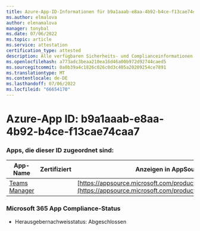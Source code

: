 ```yaml
---
title: Azure-App-ID-Informationen für b9a1aaab-e8aa-4b92-b4ce-f13cae74caa7
ms.author: elmalova
author: elenamalova
manager: tonybal
ms.date: 07/06/2022
ms.topic: article
ms.service: attestation
certification_type: attested
description: Alle verfügbaren Sicherheits- und Complianceinformationen für b9a1aaab-e8aa-4b92-b4ce-f13cae74caa7.
ms.openlocfilehash: a773adc3beaa210ea16d46a00b972d92744caed5
ms.sourcegitcommit: 0a0b39a4c1826c026c0d3c405a20209254ce7891
ms.translationtype: MT
ms.contentlocale: de-DE
ms.lasthandoff: 07/06/2022
ms.locfileid: "66654170"
---
```

# <a name="azure-app-id-b9a1aaab-e8aa-4b92-b4ce-f13cae74caa7"></a>Azure-App ID: b9a1aaab-e8aa-4b92-b4ce-f13cae74caa7


### <a name="apps-associated-with-this-id"></a>Apps, die dieser ID zugeordnet sind:
| **App-Name** | **Zertifiziert** | **Anzeigen in AppSource** |
|--------------|---------------|-----------------------|
| [Teams Manager](../forward/WA200000764.md) |  | [https://appsource.microsoft.com/product/office/WA200000764](https://appsource.microsoft.com/product/office/WA200000764) |

### <a name="microsoft-365-app-compliance-status"></a>Microsoft 365 App Compliance-Status
- Herausgebernachweisstatus: Abgeschlossen

